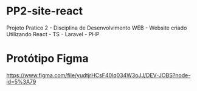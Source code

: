# PP2-site-react
Projeto Pratico 2 - Disciplina de Desenvolvimento WEB - Website criado Utilizando React - TS - Laravel - PHP 
# Protótipo Figma
https://www.figma.com/file/yudtjrHCsF40lq034W3oJJ/DEV-JOBS?node-id=5%3A79
